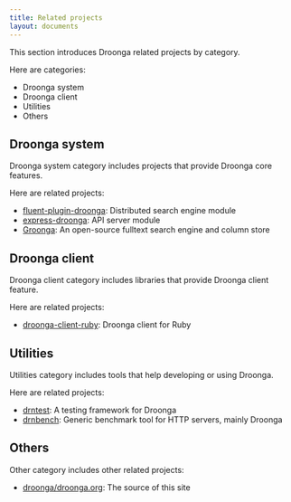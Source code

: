 ```yaml
---
title: Related projects
layout: documents
---
```


This section introduces Droonga related projects by category.

Here are categories:

 * Droonga system
 * Droonga client
 * Utilities
 * Others

## Droonga system

Droonga system category includes projects that provide Droonga core features.

Here are related projects:

 * [fluent-plugin-droonga](https://github.com/droonga/fluent-plugin-droonga): Distributed search engine module
 * [express-droonga](https://github.com/droonga/express-droonga): API server module
 * [Groonga](http://groonga.org/): An open-source fulltext search engine and column store

## Droonga client

Droonga client category includes libraries that provide Droonga client feature.

Here are related projects:

 * [droonga-client-ruby](https://github.com/droonga/droonga-client-ruby): Droonga client for Ruby

## Utilities

Utilities category includes tools that help developing or using Droonga.

Here are related projects:

 * [drntest](https://github.com/droonga/drntest): A testing framework for Droonga
 * [drnbench](https://github.com/droonga/drnbench): Generic benchmark tool for HTTP servers, mainly Droonga

## Others

Other category includes other related projects:

 * [droonga/droonga.org](https://github.com/droonga/droonga.org): The source of this site
